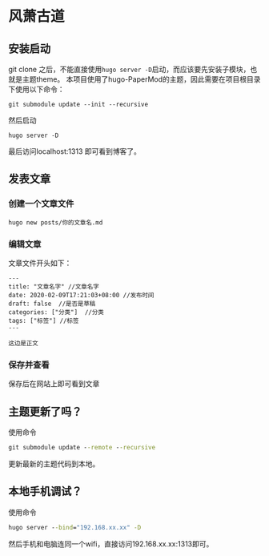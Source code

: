 # 风萧古道

## 安装启动
git clone 之后，不能直接使用``hugo server -D``启动，而应该要先安装子模块，也就是主题theme。
本项目使用了hugo-PaperMod的主题，因此需要在项目根目录下使用以下命令：

```
git submodule update --init --recursive 
```

然后启动
```
hugo server -D
```

最后访问localhost:1313 即可看到博客了。

## 发表文章
### 创建一个文章文件

```
hugo new posts/你的文章名.md
```

### 编辑文章
文章文件开头如下：

```
---
title: "文章名字" //文章名字
date: 2020-02-09T17:21:03+08:00 //发布时间
draft: false  //是否是草稿
categories: ["分类"]  //分类
tags: ["标签"] //标签
---

这边是正文
```

### 保存并查看

保存后在网站上即可看到文章


## 主题更新了吗？
使用命令
``` cmd
git submodule update --remote --recursive
```
更新最新的主题代码到本地。

## 本地手机调试？
使用命令
``` cmd
hugo server --bind="192.168.xx.xx" -D
```
然后手机和电脑连同一个wifi，直接访问192.168.xx.xx:1313即可。
